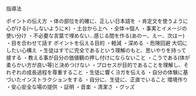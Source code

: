 指導法

ポイントの伝え方
・体の部位を的確に、正しい日本語を
・肯定文を使うように心がける(～しないように✕)
・土台から上へ
・全体→個人
・事実とイメージの使い分け
・不必要な言葉で埋めない…感じる間を作る(あのー、えー、次はー)
・目を合わせて話す
ポイントを伝える目的
・軽減
・深める
・危険回避
大切にしたい心構え
・生徒はすでに完全であるという理解のもと、思いやりを持って接する
・教える事が自分の価値観の押し付けにならないこと
・こうである(体が柔らかい方が良い等)と決めつけない
・プロセスが目的であることを理解し、それぞれの成長過程を尊重すること
・生徒に響くヨガを伝える
・自分の体験に基づいたインストラクションをする
・自分に、生徒に、正直でいること
環境作り
・安心安全な場の提供
・証明
・音楽
・清潔さ
・グッズ
